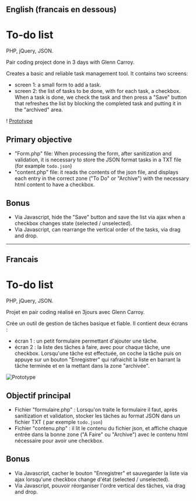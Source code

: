 English (francais en dessous)
------------------------
 
# To-do list

PHP, jQuery, JSON.

Pair coding project done in 3 days with Glenn Carroy.

Creates a basic and reliable task management tool. It contains two screens:

- screen 1: a small form to add a task.
- screen 2: the list of tasks to be done, with for each task, a checkbox. When a task is done, we check the task and then press a "Save" button that refreshes the list by blocking the completed task and putting it in the "archived" area.

! [Prototype](todolist.png)

## Primary objective

- "Form.php" file: When processing the form, after sanitization and validation, it is necessary to store the JSON format tasks in a TXT file (for example `todo.json`)
- "content.php" file: it reads the contents of the json file, and displays each entry in the correct zone ("To Do" or "Archive") with the necessary html content to have a checkbox.

## Bonus
- Via Javascript, hide the "Save" button and save the list via ajax when a checkbox changes state (selected / unselected).
- Via Javascript, can rearrange the vertical order of the tasks, via drag and drop.

---------

Francais
-----------------

# To-do list

PHP, jQuery, JSON.

Projet en pair coding réalisé en 3jours avec Glenn Carroy.

Crée un outil de gestion de tâches basique et fiable. Il contient deux écrans :  

- écran 1 : un petit formulaire permettant d'ajouter une tâche.
- écran 2 : la liste des tâches à faire, avec pour chaque tâche, une checkbox. Lorsqu'une tâche est effectuée, on coche la tâche puis on appuye sur un bouton "Enregistrer" qui rafraichit la liste en barrant la tâche terminée et en la mettant dans la zone "archivée".

![Prototype](todolist.png)

## Objectif principal

- Fichier "formulaire.php" : Lorsqu'on traite le formulaire il faut, après sanitization et validation, stocker les tâches au format JSON dans un fichier TXT ( par exemple `todo.json`)
- Fichier "contenu.php" : il lit le contenu du fichier json, et affiche chaque entrée dans la bonne zone ("A Faire" ou "Archive") avec le contenu html nécessaire pour avoir une checkbox.

## Bonus
- Via Javascript, cacher le bouton "Enregistrer" et sauvegarder la liste via ajax lorsqu'une checkbox change d'état (selected / unselected).
- Via Javascript, pouvoir réorganiser l'ordre vertical des tâches, via drag and drop.

